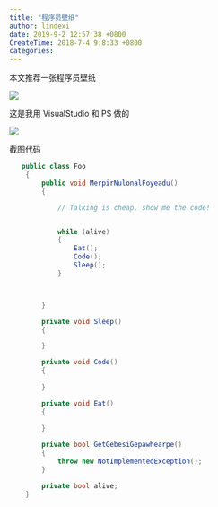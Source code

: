 ```yaml
---
title: "程序员壁纸"
author: lindexi
date: 2019-9-2 12:57:38 +0800
CreateTime: 2018-7-4 9:8:33 +0800
categories: 
---
```


本文推荐一张程序员壁纸

<!--more-->


<!-- csdn -->

![](http://image.acmx.xyz/MersereHeahiSuta.png)

这是我用 VisualStudio 和 PS 做的

![](http://image.acmx.xyz/lindexi%2F20187496559467.jpg)

截图代码

```csharp
   public class Foo
    {
        public void MerpirNulonalFoyeadu()
        {

            // Talking is cheap, show me the code!


            while (alive)
            {
                Eat();
                Code();
                Sleep();
            }



        }

        private void Sleep()
        {

        }

        private void Code()
        {
            
        }

        private void Eat()
        {
            
        }

        private bool GetGebesiGepawhearpe()
        {
            throw new NotImplementedException();
        }

        private bool alive;
    }
```

